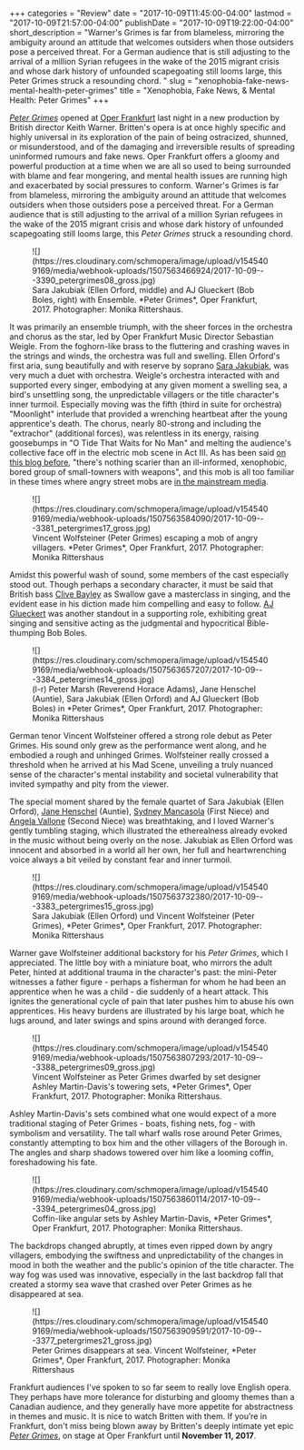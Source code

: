 +++
categories = "Review"
date = "2017-10-09T11:45:00-04:00"
lastmod = "2017-10-09T21:57:00-04:00"
publishDate = "2017-10-09T19:22:00-04:00"
short_description = "Warner's Grimes is far from blameless, mirroring the ambiguity around an attitude that welcomes outsiders when those outsiders pose a perceived threat. For a German audience that is still adjusting to the arrival of a million Syrian refugees in the wake of the 2015 migrant crisis and whose dark history of unfounded scapegoating still looms large, this Peter Grimes struck a resounding chord. "
slug = "xenophobia-fake-news-mental-health-peter-grimes"
title = "Xenophobia, Fake News, &amp; Mental Health: Peter Grimes"
+++

[*Peter Grimes*](http://www.oper-frankfurt.de/en/season-calendar/peter-grimes/?id_datum=999) opened at [Oper Frankfurt](/scene/companies/oper-frankfurt/) last night in a new production by British director Keith Warner. Britten's opera is at once highly specific and highly universal in its exploration of the pain of being ostracized, shunned, or misunderstood, and of the damaging and irreversible results of spreading uninformed rumours and fake news. Oper Frankfurt offers a gloomy and powerful production at a time when we are all so used to being surrounded with blame and fear mongering, and mental health issues are running high and exacerbated by social pressures to conform. Warner's Grimes is far from blameless, mirroring the ambiguity around an attitude that welcomes outsiders when those outsiders pose a perceived threat. For a German audience that is still adjusting to the arrival of a million Syrian refugees in the wake of the 2015 migrant crisis and whose dark history of unfounded scapegoating still looms large, this *Peter Grimes* struck a resounding chord. 

<figure data-type="image">
![](https://res.cloudinary.com/schmopera/image/upload/v1545409169/media/webhook-uploads/1507563466924/2017-10-09---3390_petergrimes08_gross.jpg)
<figcaption>Sara Jakubiak (Ellen Orford, middle) and AJ Glueckert (Bob Boles, right) with Ensemble. *Peter Grimes*, Oper Frankfurt, 2017. Photographer: Monika Rittershaus.</figcaption>
</figure>

It was primarily an ensemble triumph, with the sheer forces in the orchestra and chorus as the star, led by Oper Frankfurt Music Director Sebastian Weigle. From the foghorn-like brass to the fluttering and crashing waves in the strings and winds, the orchestra was full and swelling. Ellen Orford's first aria, sung beautifully and with reserve by soprano [Sara Jakubiak](/scene/people/sara-jakubiak/), was very much a duet with orchestra. Weigle's orchestra interacted with and supported every singer, embodying at any given moment a swelling sea, a bird's unsettling song, the unpredictable villagers or the title character's inner turmoil. Especially moving was the fifth (third in suite for orchestra) "Moonlight" interlude that provided a wrenching heartbeat after the young apprentice's death. The chorus, nearly 80-strong and including the "extrachor" (additional forces), was relentless in its energy, raising goosebumps in "O Tide That Waits for No Man" and melting the audience's collective face off in the electric mob scene in Act III. As has been said [on this blog before](/tales-from-the-score-peter-grimes/), "there's nothing scarier than an ill-informed, xenophobic, bored group of small-towners with weapons", and this mob is all too familiar in these times where angry street mobs are [in the mainstream media](https://www.google.de/search?q=charlottesville+mob&source=lnms&tbm=isch&sa=X&ved=0ahUKEwjZ3IemnOPWAhVDIMAKHSTmAQUQ_AUICigB&biw=1254&bih=655).

<figure data-type="image">
![](https://res.cloudinary.com/schmopera/image/upload/v1545409169/media/webhook-uploads/1507563584090/2017-10-09---3381_petergrimes17_gross.jpg)
<figcaption>Vincent Wolfsteiner (Peter Grimes) escaping a mob of angry villagers. *Peter Grimes*, Oper Frankfurt, 2017. Photographer: Monika Rittershaus</figcaption>
</figure>

Amidst this powerful wash of sound, some members of the cast especially stood out. Though perhaps a secondary character, it must be said that British bass [Clive Bayley](/scene/people/clive-bayley/) as Swallow gave a masterclass in singing, and the evident ease in his diction made him compelling and easy to follow. [AJ Glueckert](/scene/people/aj-glueckert/) was another standout in a supporting role, exhibiting great singing and sensitive acting as the judgmental and hypocritical Bible-thumping Bob Boles. 

<figure data-type="image">
![](https://res.cloudinary.com/schmopera/image/upload/v1545409169/media/webhook-uploads/1507563657207/2017-10-09---3384_petergrimes14_gross.jpg)
<figcaption>(l-r) Peter Marsh (Reverend Horace Adams), Jane Henschel (Auntie), Sara Jakubiak (Ellen Orford) and AJ Glueckert (Bob Boles) in *Peter Grimes*, Oper Frankfurt, 2017. Photographer: Monika Rittershaus</figcaption>
</figure>

German tenor Vincent Wolfsteiner offered a strong role debut as Peter Grimes. His sound only grew as the performance went along, and he embodied a rough and unhinged Grimes. Wolfsteiner really crossed a threshold when he arrived at his Mad Scene, unveiling a truly nuanced sense of the character's mental instability and societal vulnerability that invited sympathy and pity from the viewer.

The special moment shared by the female quartet of Sara Jakubiak (Ellen Orford), [Jane Henschel](/scene/people/jane-henschel/) (Auntie), [Sydney Mancasola](/scene/people/sydney-mancasola/) (First Niece) and [Angela Vallone](/scene/people/angela-vallone/) (Second Niece) was breathtaking, and I loved Warner's gently tumbling staging, which illustrated the etherealness already evoked in the music without being overly on the nose. Jakubiak as Ellen Orford was innocent and absorbed in a world all her own, her full and heartwrenching voice always a bit veiled by constant fear and inner turmoil.

<figure data-type="image">
![](https://res.cloudinary.com/schmopera/image/upload/v1545409169/media/webhook-uploads/1507563732380/2017-10-09---3383_petergrimes15_gross.jpg)
<figcaption>Sara Jakubiak (Ellen Orford) und Vincent Wolfsteiner (Peter Grimes), *Peter Grimes*, Oper Frankfurt, 2017. Photographer: Monika Rittershaus</figcaption>
</figure>

Warner gave Wolfsteiner additional backstory for his *Peter Grimes*, which I appreciated. The little boy with a miniature boat, who mirrors the adult Peter, hinted at additional trauma in the character's past: the mini-Peter witnesses a father figure - perhaps a fisherman for whom he had been an apprentice when he was a child - die suddenly of a heart attack. This ignites the generational cycle of pain that later pushes him to abuse his own apprentices. His heavy burdens are illustrated by his large boat, which he lugs around, and later swings and spins around with deranged force. 

<figure data-type="image">
![](https://res.cloudinary.com/schmopera/image/upload/v1545409169/media/webhook-uploads/1507563807293/2017-10-09---3388_petergrimes09_gross.jpg)
<figcaption>Vincent Wolfsteiner as Peter Grimes dwarfed by set designer Ashley Martin-Davis's towering sets, *Peter Grimes*, Oper Frankfurt, 2017. Photographer: Monika Rittershaus.</figcaption>
</figure>

Ashley Martin-Davis's sets combined what one would expect of a more traditional staging of Peter Grimes - boats, fishing nets, fog - with symbolism and versatility. The tall wharf walls rose around Peter Grimes, constantly attempting to box him and the other villagers of the Borough in. The angles and sharp shadows towered over him like a looming coffin, foreshadowing his fate. 

<figure data-type="image">
![](https://res.cloudinary.com/schmopera/image/upload/v1545409169/media/webhook-uploads/1507563860114/2017-10-09---3394_petergrimes04_gross.jpg)
<figcaption>Coffin-like angular sets by Ashley Martin-Davis, *Peter Grimes*, Oper Frankfurt, 2017. Photographer: Monika Rittershaus.</figcaption>
</figure>

The backdrops changed abruptly, at times even ripped down by angry villagers, embodying the swiftness and unpredictability of the changes in mood in both the weather and the public's opinion of the title character. The way fog was used was innovative, especially in the last backdrop fall that created a stormy sea wave that crashed over Peter Grimes as he disappeared at sea.

<figure data-type="image">
![](https://res.cloudinary.com/schmopera/image/upload/v1545409169/media/webhook-uploads/1507563909591/2017-10-09---3377_petergrimes21_gross.jpg)
<figcaption>Peter Grimes disappears at sea. Vincent Wolfsteiner, *Peter Grimes*, Oper Frankfurt, 2017. Photographer: Monika Rittershaus</figcaption>
</figure>

Frankfurt audiences I've spoken to so far seem to really love English opera. They perhaps have more tolerance for disturbing and gloomy themes than a Canadian audience, and they generally have more appetite for abstractness in themes and music. It is nice to watch Britten with them. If you’re in Frankfurt, don't miss being blown away by Britten's deeply intimate yet epic [*Peter Grimes*](http://www.oper-frankfurt.de/en/season-calendar/peter-grimes/?id_datum=999), on stage at Oper Frankfurt until **November 11, 2017**.
